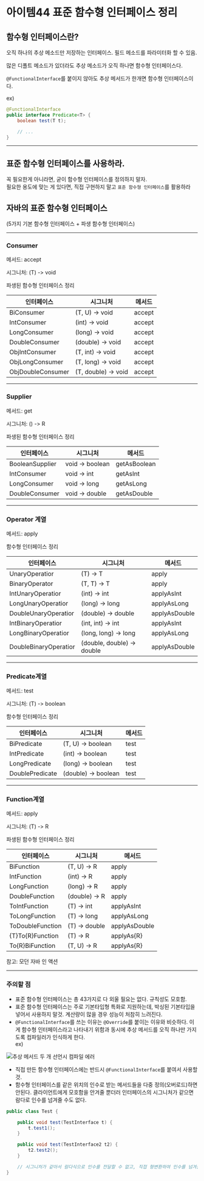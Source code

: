 # 아이템44 표준 함수형 인터페이스 정리

## 함수형 인터페이스란?

오직 하나의 추상 메소드만 저장하는 인터페이스. 필드 메소드를 파라미터화 할 수 있음.

많은 디폴트 메소드가 있더라도 추상 메소드가 오직 하나면 함수형 인터페이스다.

`@FunctionalInterface`를 붙이지 않아도 추상 메서드가 한개면 함수형 인터페이스이다.

ex)

```java
@FunctionalInterface
public interface Predicate<T> {
    boolean test(T t);

    // ...
}
```

---

## 표준 함수형 인터페이스를 사용하라.

꼭 필요한게 아니라면, 굳이 함수형 인터페이스를 정의하지 말자.  
필요한 용도에 맞는 게 있다면, 직접 구현하지 말고 `표준 함수형 인터페이스`를 활용하라

## 자바의 표준 함수형 인터페이스

(5가지 기본 함수형 인터페이스 + 파생 함수형 인터페이스)

---

### Consumer

메서드: accept

시그니처: (T) -> void

파생된 함수형 인터페이스 정리

| 인터페이스 | 시그니처 | 메서드 |
| --- | --- | --- |
| BiConsumer | (T, U) -> void | accept |
| IntConsumer | (int) -> void | accept |
| LongConsumer | (long) -> void | accept |
| DoubleConsumer | (double) -> void | accept |
| ObjIntConsumer | (T, int) -> void | accept |
| ObjLongConsumer | (T, long) -> void | accept |
| ObjDoubleConsumer | (T, double) -> void | accept |

---

### Supplier

메서드: get

시그니처: () -> R

파생된 함수형 인터페이스 정리

| 인터페이스 | 시그니처 | 메서드 |
| --- | --- | --- |
| BooleanSupplier | void -> boolean | getAsBoolean |
| IntConsumer | void -> int | getAsInt |
| LongConsumer | void -> long | getAsLong |
| DoubleConsumer | void -> double | getAsDouble |

---

### Operator 계열

메서드: apply

함수형 인터페이스 정리

| 인터페이스 | 시그니처 | 메서드 |
| --- | --- | --- |
| UnaryOperatior | (T) -> T | apply |
| BinaryOperator | (T, T) -> T | apply |
| IntUnaryOperatior | (int) -> int | applyAsInt |
| LongUnaryOperatior | (long) -> long | applyAsLong |
| DoubleUnaryOperatior | (double) -> double | applyAsDouble |
| IntBinaryOperatior | (int, int) -> int | applyAsInt |
| LongBinaryOperatior | (long, long) -> long | applyAsLong |
| DoubleBinaryOperatior | (double, double) -> double | applyAsDouble |

---

### Predicate계열

메서드: test

시그니처: (T) -> boolean

함수형 인터페이스 정리

| 인터페이스 | 시그니처 | 메서드 |
| --- | --- | --- |
| BiPredicate | (T, U) -> boolean | test |
| IntPredicate | (int) -> boolean | test |
| LongPredicate | (long) -> boolean | test |
| DoublePredicate | (double) -> boolean | test |

---

### Function계열

메서드: apply

시그니처: (T) -> R

파생된 함수형 인터페이스 정리

| 인터페이스 | 시그니처 | 메서드 |
| --- | --- | --- |
| BiFunction | (T, U) -> R | apply |
| IntFunction | (int) -> R | apply |
| LongFunction | (long) -> R | apply |
| DoubleFunction | (double) -> R | apply |
| ToIntFunction | (T) -> int | applyAsInt |
| ToLongFunction | (T) -> long | applyAsLong |
| ToDoubleFunction | (T) -> double | applyAsDouble |
| {T}To{R}Function | (T) -> R | applyAs{R} |
| To{R}BiFunction | (T, U) -> R | applyAs{R} |

참고: 모던 자바 인 액션

---

### 주의할 점

-   표준 함수형 인터페이스는 총 43가지로 다 외울 필요는 없다. 규칙성도 모호함.
-   표준 함수형 인터페이스는 주로 기본타입형 특화로 지원하는데, 박싱된 기본타입을 넣어서 사용하지 말것. 계산량이 많을 경우 성능이 처참히 느려진다.
-   `@FunctionalInterface`를 쓰는 이유는 `@Override`를 붙이는 이유와 비슷하다. 이게 함수형 인터페이스라고 나타내기 위함과 동시에 추상 메서드를 오직 하나만 가지도록 컴파일러가 인식하게 한다.  
    ex)

![추상 메서드 두 개 선언시 컴파일 에러](https://img1.daumcdn.net/thumb/R1280x0/?scode=mtistory2&fname=https%3A%2F%2Fblog.kakaocdn.net%2Fdn%2FbqGWej%2FbtrvlzfdqrZ%2F3rK9NEHrK96Jca8DkFUkOk%2Fimg.png)

-   직접 만든 함수형 인터페이스에는 반드시 `@FunctionalInterface`를 붙여서 사용할 것.
-   함수형 인터페이스를 같은 위치의 인수로 받는 메서드들을 다중 정의(오버로드)하면 안된다. 클라이언트에게 모호함을 안겨줄 뿐더러 인터페이스의 시그니처가 같으면 람다로 인수를 넘겨줄 수도 없다.

```java
public class Test {

    public void test(TestInterface t) {
        t.test1();
    }

    public void test(TestInterface2 t2) {
        t2.test2();
    }

    // 시그니처가 같아서 람다식으로 인수를 전달할 수 없고, 직접 형변환하여 인수를 넘겨줄 수 있음
}
```